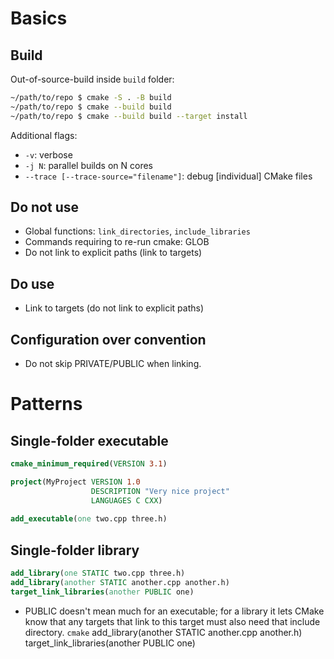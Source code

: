 # Basics
## Build
Out-of-source-build inside `build` folder:
```bash
~/path/to/repo $ cmake -S . -B build
~/path/to/repo $ cmake --build build
~/path/to/repo $ cmake --build build --target install
```

Additional flags:
* `-v`: verbose
* `-j N`: parallel builds on N cores
* `--trace [--trace-source="filename"]`: debug [individual] CMake files

## Do not use
* Global functions: `link_directories`, `include_libraries`
* Commands requiring to re-run cmake: GLOB
* Do not link to explicit paths (link to targets)

## Do use
* Link to targets (do not link to explicit paths)

## Configuration over convention
* Do not skip PRIVATE/PUBLIC when linking.

# Patterns
## Single-folder executable
```cmake
cmake_minimum_required(VERSION 3.1)

project(MyProject VERSION 1.0
                  DESCRIPTION "Very nice project"
                  LANGUAGES C CXX)
                  
add_executable(one two.cpp three.h)
```

## Single-folder library
```cmake
add_library(one STATIC two.cpp three.h)
add_library(another STATIC another.cpp another.h)
target_link_libraries(another PUBLIC one)
```

* PUBLIC doesn't mean much for an executable; for a library it lets CMake know that any targets that link to this target must also need that include directory.
```cmake```
add_library(another STATIC another.cpp another.h)
target_link_libraries(another PUBLIC one)
```

